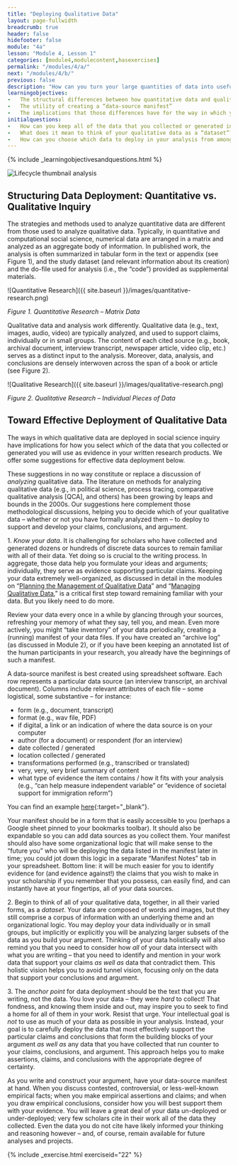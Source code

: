 ```yaml
---
title: "Deploying Qualitative Data"
layout: page-fullwidth
breadcrumb: true
header: false
hidefooter: false
module: "4a"
lesson: "Module 4, Lesson 1"
categories: [module4,modulecontent,hasexercises]
permalink: "/modules/4/a/"
next: "/modules/4/b/"
previous: false
description: "How can you turn your large quantities of data into useful evidence in a manuscript?"
learningobjectives:
-   The structural differences between how quantitative data and qualitative data are deployed in social science inquiry
-   The utility of creating a “data-source manifest”
-   The implications that those differences have for the way in which you think about and draw on the qualitative data you have collected and generated as evidence in your work
initialquestions:
-   How can you keep all of the data that you collected or generated in mind when writing your research products?
-   What does it mean to think of your qualitative data as a “dataset”?
-   How can you choose which data to deploy in your analysis from among *all* of the data you collected and generated?
---
```

{% include _learningobjectivesandquestions.html %}

![Lifecycle thumbnail *analysis*]({{site.baseurl}}/images/lifecycle-analysis.png)
## Structuring Data Deployment: Quantitative vs. Qualitative Inquiry

The strategies and methods used to analyze quantitative data are different from those used to analyze qualitative data. Typically, in quantitative and computational social science, numerical data are arranged in a matrix and analyzed as an aggregate body of information. In published work, the analysis is often summarized in tabular form in the text or appendix (see Figure 1), and the study dataset (and relevant information about its creation) and the do-file used for analysis (i.e., the “code”) provided as supplemental materials.

![Quantitative Research]({{ site.baseurl }}/images/quantitative-research.png)

*Figure 1. Quantitative Research – Matrix Data*

Qualitative data and analysis work differently. Qualitative data (e.g., text, images, audio, video) are typically analyzed, and used to support claims, individually or in small groups. The content of each cited source (e.g., book, archival document, interview transcript, newspaper article, video clip, etc.) serves as a distinct input to the analysis. Moreover, data, analysis, and conclusions are densely interwoven across the span of a book or article (see Figure 2).

![Qualitative Research]({{ site.baseurl }}/images/qualitative-research.png)

*Figure 2. Qualitative Research – Individual Pieces of Data*

## Toward Effective Deployment of Qualitative Data

The ways in which qualitative data are deployed in social science inquiry have implications for how you select *which* of the data that you collected or generated you will use as evidence in your written research products. We offer some suggestions for effective data deployment below.

These suggestions in no way constitute or replace a discussion of *analyzing* qualitative data. The literature on methods for analyzing qualitative data (e.g., in political science, process tracing, comparative qualitative analysis \[QCA\], and others) has been growing by leaps and bounds in the 2000s. Our suggestions here complement those methodological discussions, helping you to decide which of your qualitative data – whether or not you have formally analyzed them – to deploy to support and develop your claims, conclusions, and argument.

1\. *Know your data*. It is challenging for scholars who have collected and generated dozens or hundreds of discrete data sources to remain familiar with all of their data. Yet doing so is crucial to the writing process. In aggregate, those data help you formulate your ideas and arguments; individually, they serve as evidence supporting particular claims. Keeping your data extremely well-organized, as discussed in detail in the modules on “[Planning the Management of Qualitative Data]({{site.baseurl}}/modules/1)” and “[Managing Qualitative Data]({{site.baseurl}}/modules/2),” is a critical first step toward remaining familiar with your data. But you likely need to do more.

Review your data every once in a while by glancing through your sources, refreshing your memory of what they say, tell you, and mean. Even more actively, you might “take inventory” of your data periodically, creating a (running) manifest of your data files. If you have created an “archive log” (as discussed in Module 2), or if you have been keeping an annotated list of the human participants in your research, you already have the beginnings of such a manifest.

A data-source manifest is best created using spreadsheet software. Each row represents a particular data source (an interview transcript, an archival document). Columns include relevant attributes of each file –
some logistical, some substantive – for instance:
-   form (e.g., document, transcript)
-   format (e.g., wav file, PDF)
-   if digital, a link or an indication of where the data source is on your computer
-   author (for a document) or respondent (for an interview)
-   date collected / generated
-   location collected / generated
-   transformations performed (e.g., transcribed or translated)
-   very, very, very brief summary of content
-   what type of evidence the item contains / how it fits with your analysis (e.g., “can help measure independent variable” or “evidence of societal support for immigration reform”)

You can find an example
[here](https://docs.google.com/spreadsheets/d/1aSGf9DMrjQcRHzN8nRl4iIbpEu2bAGFrEAM4chpehBQ/edit#gid=0){:target="_blank"}.

Your manifest should be in a form that is easily accessible to you
(perhaps a Google sheet pinned to your bookmarks toolbar). It should also be expandable so you can add data sources as you collect them. Your manifest should also have some organizational logic that will make sense to the “future you” who will be deploying the data listed in the manifest later in time; you could jot down this logic in a separate
“Manifest Notes” tab in your spreadsheet. Bottom line: it will be much easier for you to identify evidence for (and evidence against!) the claims that you wish to make in your scholarship if you remember that you possess, can easily find, and can instantly have at your fingertips, all of your data sources.

2\. Begin to think of all of your qualitative data, together, in all their varied forms, as a *dataset*. Your data are composed of words and images, but they still comprise a corpus of information with an underlying theme and an organizational logic. You may deploy your data individually or in small groups, but implicitly or explicitly you will be analyzing larger subsets of the data as you build your argument. Thinking of your data holistically will also remind you that you need to consider how *all* of your data intersect with what you are writing –
that you need to identify and mention in your work data that support your claims *as well as* data that contradict them. This holistic vision helps you to avoid tunnel vision, focusing only on the data that support your conclusions and argument.

3\. The *anchor point* for data deployment should be the text that you are writing, not the data. You love your data – they were *hard* to collect! That fondness, and knowing them inside and out, may inspire you to seek to find a home for all of them in your work. Resist that urge. Your intellectual goal is *not* to use as much of your data as possible in your analysis. Instead, your goal is to carefully deploy the data that most effectively support the particular claims and conclusions that form the building blocks of your argument *as well as* any data that you have collected that run counter to your claims, conclusions, and argument. This approach helps you to make assertions, claims, and conclusions with the appropriate degree of certainty.

As you write and construct your argument, have your data-source manifest at hand. When you discuss contested, controversial, or less-well-known empirical facts; when you make empirical assertions and claims; and when you draw empirical conclusions, consider how you will best support them with your evidence. You will leave a great deal of your data un-deployed or under-deployed; very few scholars cite in their work all of the data they collected. Even the data you do not cite have likely informed your thinking and reasoning however – and, of course, remain available for future analyses and projects.


{% include _exercise.html exerciseid="22" %}
